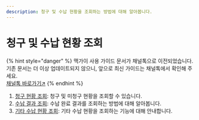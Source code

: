 ```yaml
---
description: 청구 및 수납 현황을 조회하는 방법에 대해 알아봅니다.
---
```


# 청구 및 수납 현황 조회

{% hint style="danger" %}
맥가이 사용 가이드 문서가 채널톡으로 이전되었습니다.\
기존 문서는 더 이상 업데이트되지 않으니, 앞으로 최신 가이드는 채널톡에서 확인해 주세요.\
[채널톡 바로가기↗](https://docs.channel.io/macgai-guide/ko/categories/%EC%B2%AD%EA%B5%AC-%EB%B0%8F-%EC%88%98%EB%82%A9-%ED%98%84%ED%99%A9-%EC%A1%B0%ED%9A%8C-bda5c00a)
{% endhint %}

1. [청구 현황 조회](billing.md): 청구 및 미청구 현황을 조회할 수 있습니다.
2. [수납 결과 조회](result.md): 수납 완료 결과를 조회하는 방법에 대해 알아봅니다.
3. [기타 수납 현황 조회](etc.md): 기타 수납 현황을 조회하는 기능에 대해 안내합니다.
